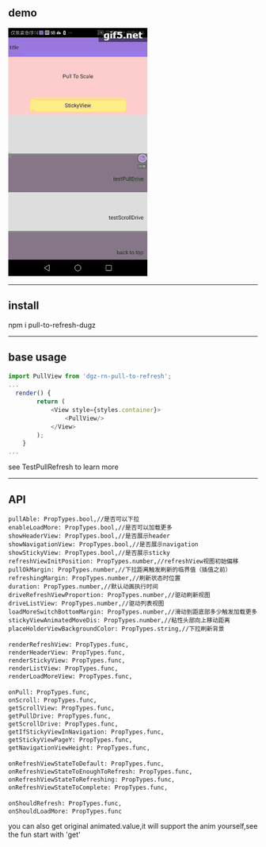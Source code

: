demo
------
![image](https://github.com/dgzfree/rn-pull-to-refresh/blob/master/demo.gif)  

------
install
--------
npm i pull-to-refresh-dugz 

------
base usage
----
```javascript
import PullView from 'dgz-rn-pull-to-refresh';
...
  render() {
        return (
            <View style={styles.container}>
                <PullView/>
            </View>
        );
    }
...
```
see TestPullRefresh to learn more

--------
API
-----
    pullAble: PropTypes.bool,//是否可以下拉
    enableLoadMore: PropTypes.bool,//是否可以加载更多
    showHeaderView: PropTypes.bool,//是否展示header
    showNavigationView: PropTypes.bool,//是否展示navigation
    showStickyView: PropTypes.bool,//是否展示sticky
    refreshViewInitPosition: PropTypes.number,//refreshView视图初始偏移
    pullOkMargin: PropTypes.number,//下拉距离触发刷新的临界值（插值之前）
    refreshingMargin: PropTypes.number,//刷新状态时位置
    duration: PropTypes.number,//默认动画执行时间
    driveRefreshViewProportion: PropTypes.number,//驱动刷新视图
    driveListView: PropTypes.number,//驱动列表视图
    loadMoreSwitchBottomMargin: PropTypes.number,//滑动到距底部多少触发加载更多
    stickyViewAnimatedMoveDis: PropTypes.number,//粘性头部向上移动距离
    placeHolderViewBackgroundColor: PropTypes.string,//下拉刷新背景

    renderRefreshView: PropTypes.func,
    renderHeaderView: PropTypes.func,
    renderStickyView: PropTypes.func,
    renderListView: PropTypes.func,
    renderLoadMoreView: PropTypes.func,

    onPull: PropTypes.func,
    onScroll: PropTypes.func,
    getScrollView: PropTypes.func,
    getPullDrive: PropTypes.func,
    getScrollDrive: PropTypes.func,
    getIfStickyViewInNavigation: PropTypes.func,
    getStickyViewPageY: PropTypes.func,
    getNavigationViewHeight: PropTypes.func,

    onRefreshViewStateToDefault: PropTypes.func,
    onRefreshViewStateToEnoughToRefresh: PropTypes.func,
    onRefreshViewStateToRefreshing: PropTypes.func,
    onRefreshViewStateToComplete: PropTypes.func,

    onShouldRefresh: PropTypes.func,
    onShouldLoadMore: PropTypes.func


    
  you can also get original animated.value,it will support the anim yourself,see the fun start with 'get'
  
